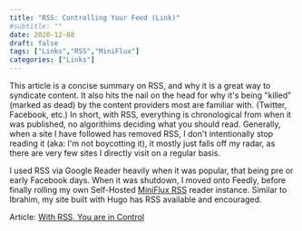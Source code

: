 ```yaml
---
title: "RSS: Controlling Your Feed (Link)"
#subtitle: ""
date: 2020-12-08
draft: false
tags: ["Links","RSS","MiniFlux"]
categories: ["Links"]
---
```


This article is a concise summary on RSS, and why it is a great way to syndicate content. It also hits the nail on the head for why it's being "killed" (marked as dead) by the content providers most are familiar with. (Twitter, Facebook, etc.) In short, with RSS, everything is chronological from when it was published, no algorithims deciding what you should read. Generally, when a site I have followed has removed RSS, I don't intentionally stop reading it (aka: I'm not boycotting it), it mostly just falls off my radar, as there are very few sites I directly visit on a regular basis. 

I used RSS via Google Reader heavily when it was popular, that being pre or early Facebook days. When it was shutdown, I moved onto Feedly, before finally rolling my own Self-Hosted [MiniFlux RSS](https://MiniFlux.app) reader instance. Similar to Ibrahim, my site built with Hugo has RSS available and encouraged. 

Article: [With RSS, You are in Control](https://idiallo.com/blog/rss-is-dead-please-subscribe?src=feed)
